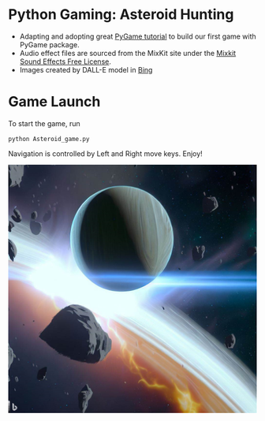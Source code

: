 # Python Gaming: Asteroid Hunting

- Adapting and adopting great [PyGame tutorial](https://coderslegacy.com/python/python-pygame-tutorial/) to build our first game with PyGame package.
- Audio effect files are sourced from the MixKit site under the [Mixkit Sound Effects Free License](https://mixkit.co/terms).
- Images created by DALL-E model in [Bing](https://www.bing.com/)

# Game Launch
To start the game, run
```
python Asteroid_game.py
```
Navigation is controlled by Left and Right move keys. Enjoy!

![Thumbnail](/images/Game_Thumbnail.png)
